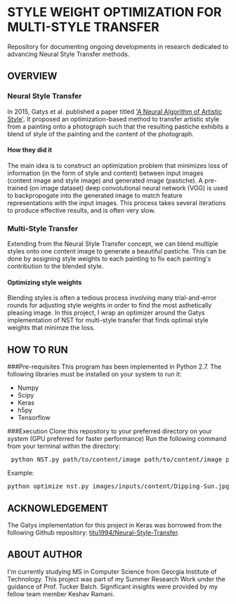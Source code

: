 # STYLE WEIGHT OPTIMIZATION FOR MULTI-STYLE TRANSFER 

Repository for documenting ongoing developments in research dedicated to advancing Neural Style Transfer methods.

## OVERVIEW
### Neural Style Transfer
In 2015, Gatys et al. published a paper titled ['A Neural Algorithm of Artistic Style'](https://arxiv.org/pdf/1508.06576v2.pdf). 
It proposed an optimization-based method to transfer artistic style from a painting onto a photograph such that the resulting pastiche 
exhibits a blend of style of the painting and the content of the photograph. 

#### How they did it
The main idea is to construct an optimization problem that minimizes loss of information (in the form of style and content) between 
input images (content image and style image) and generated image (pastiche). A pre-trained (on image dataset) deep convolutional neural network (VGG) 
is used to backpropogate into the generated image to match feature representations with the input images. This process takes several iterations 
to produce effective results, and is often very slow. 

### Multi-Style Transfer
Extending from the Neural Style Transfer concept, we can blend multiple styles onto one content image to generate a beautiful pastiche.
This can be done by assigning style weights to each painting to fix each painting's contribution to the blended style. 

#### Optimizing style weights
Blending styles is often a tedious process involving many trial-and-error rounds for adjusting style weights in order to find the 
most asthetically pleasing image. In this project, I wrap an optimizer around the Gatys implementation of NST for multi-style transfer 
that finds optimal style weights that minimze the loss. 

## HOW TO RUN 
###Pre-requisites
This program has been implemented in Python 2.7. The following libraries must be installed on your system to run it:
* Numpy
* Scipy
* Keras
* h5py
* Tensorflow

###Execution
Clone this repository to your preferred directory on your system  (GPU preferred for faster performance)
Run the following command from your terminal within the directory: 
<pre> python NST.py path/to/content/image path/to/content/image path/to/style/image(s) path/to/generated/image</pre>
Example:
<pre>python optimize_nst.py images/inputs/content/Dipping-Sun.jpg images/inputs/style/the_scream.jpg images/inputs/style/wave_kanagawa.jpg Results/generated</pre>

## ACKNOWLEDGEMENT
The Gatys implementation for this project in Keras was borrowed from the following Github repository: [titu1994/Neural-Style-Transfer](https://github.com/titu1994/Neural-Style-Transfer).

## ABOUT AUTHOR
I'm currently studying MS in Computer Science from Georgia Institute of Technology. This project was part of my Summer Research Work under 
the guidance of Prof. Tucker Balch. Significant insights were provided by my fellow team member Keshav Ramani. 

